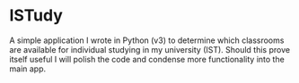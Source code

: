 # ISTudy
A simple application I wrote in Python (v3) to determine which classrooms are available for individual studying in my university (IST).
Should this prove itself useful I will polish the code and condense more functionality into the main app.
